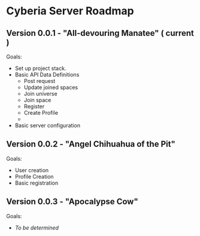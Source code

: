 # Cyberia Server Roadmap

## Version 0.0.1 - "All-devouring Manatee" ( **current** )
Goals:

* Set up project stack.
* Basic API Data Definitions
    * Post request
    * Update joined spaces
    * Join universe
    * Join space
    * Register
    * Create Profile
    * 
* Basic server configuration

## Version 0.0.2 - "Angel Chihuahua of the Pit"
Goals: 

* User creation
* Profile Creation
* Basic registration

## Version 0.0.3 - "Apocalypse Cow"
Goals: 

* *To be determined*